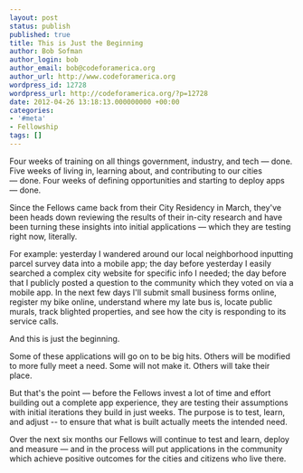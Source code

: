 ```yaml
---
layout: post
status: publish
published: true
title: This is Just the Beginning
author: Bob Sofman
author_login: bob
author_email: bob@codeforamerica.org
author_url: http://www.codeforamerica.org
wordpress_id: 12728
wordpress_url: http://codeforamerica.org/?p=12728
date: 2012-04-26 13:18:13.000000000 +00:00
categories:
- '#meta'
- Fellowship
tags: []
---
```

Four weeks of training on all things government, industry, and tech — done.
Five weeks of living in, learning about, and contributing to our cities — done.
Four weeks of defining opportunities and starting to deploy apps — done.

Since the Fellows came back from their City Residency in March, they've been heads down reviewing the results of their in-city research and have been turning these insights into initial applications — which they are testing right now, literally.

For example: yesterday I wandered around our local neighborhood inputting parcel survey data into a mobile app; the day before yesterday I easily searched a complex city website for specific info I needed; the day before that I publicly posted a question to the community which they voted on via a mobile app. In the next few days I'll submit small business forms online, register my bike online, understand where my late bus is, locate public murals, track blighted properties, and see how the city is responding to its service calls.

And this is just the beginning.

Some of these applications will go on to be big hits. Others will be modified to more fully meet a need. Some will not make it. Others will take their place.

But that's the point — before the Fellows invest a lot of time and effort building out a complete app experience, they are testing their assumptions with initial iterations they build in just weeks. The purpose is to test, learn, and adjust -- to ensure that what is built actually meets the intended need.

Over the next six months our Fellows will continue to test and learn, deploy and measure — and in the process will put applications in the community which achieve positive outcomes for the cities and citizens who live there.
